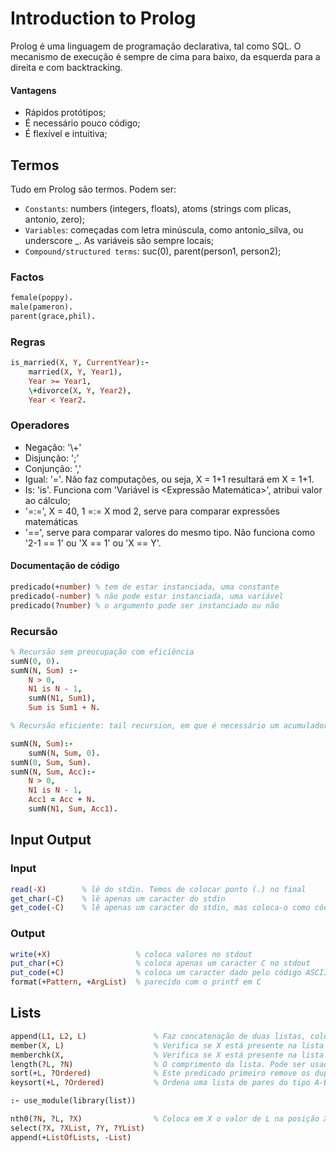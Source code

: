 # Introduction to Prolog

Prolog é uma linguagem de programação declarativa, tal como SQL. O mecanismo de execução é sempre de cima para baixo, da esquerda para a direita e com backtracking.

#### Vantagens

- Rápidos protótipos;
- É necessário pouco código;
- É flexível e intuitiva;

## Termos

Tudo em Prolog são termos. Podem ser:

- `Constants`: numbers (integers, floats), atoms (strings com plicas, antonio, zero);
- `Variables`: começadas com letra minúscula, como antonio_silva, ou underscore _. As variáveis são sempre locais;
- `Compound/structured terms`: suc(0), parent(person1, person2);

### Factos

```prolog
female(poppy).
male(pameron).
parent(grace,phil).
```

### Regras

```prolog
is_married(X, Y, CurrentYear):-
    married(X, Y, Year1),
    Year >= Year1,
    \+divorce(X, Y, Year2),
    Year < Year2.
```

### Operadores

- Negação: '\\+'
- Disjunção: ';'
- Conjunção: ','
- Igual: '='. Não faz computações, ou seja, X = 1+1 resultará em X = 1+1.
- Is: 'is'. Funciona com 'Variável is <Expressão Matemática>', atribui valor ao cálculo;
- '=:=', X = 40, 1 =:= X mod 2, serve para comparar expressões matemáticas 
- '==', serve para comparar valores do mesmo tipo. Não funciona como '2-1 == 1' ou 'X == 1' ou 'X == Y'.

#### Documentação de código

```prolog
predicado(+number) % tem de estar instanciada, uma constante
predicado(-number) % não pode estar instanciada, uma variável
predicado(?number) % o argumento pode ser instanciado ou não
```

### Recursão

```prolog
% Recursão sem preocupação com eficiência
sumN(0, 0).
sumN(N, Sum) :-
    N > 0,
    N1 is N - 1,
    sumN(N1, Sum1),
    Sum is Sum1 + N.

% Recursão eficiente: tail recursion, em que é necessário um acumulador

sumN(N, Sum):-
    sumN(N, Sum, 0).
sumN(0, Sum, Sum).
sumN(N, Sum, Acc):-
    N > 0,
    N1 is N - 1,
    Acc1 = Acc + N.
    sumN(N1, Sum, Acc1).
```

## Input Output

### Input

```prolog
read(-X)        % lê do stdin. Temos de colocar ponto (.) no final
get_char(-C)    % lê apenas um caracter do stdin
get_code(-C)    % lê apenas um caracter do stdin, mas coloca-o como código ASCII
```

### Output

```prolog
write(+X)                   % coloca valores no stdout
put_char(+C)                % coloca apenas um caracter C no stdout
put_code(+C)                % coloca um caracter dado pelo código ASCII C no stdout
format(+Pattern, +ArgList)  % parecido com o printf em C
```

## Lists

```prolog
append(L1, L2, L)               % Faz concatenação de duas listas, colocando o resultado no terceiro argumento. O(L1).
member(X, L)                    % Verifica se X está presente na lista L (flexível)
memberchk(X,                    % Verifica se X está presente na lista L (fixo)
length(?L, ?N)                  % O comprimento da lista. Pode ser usada para gerar números de 0 até infinito, usando length(_, N).
sort(+L, ?Ordered)              % Este predicado primeiro remove os duplicados de uma lista
keysort(+L, ?Ordered)           % Ordena uma lista de pares do tipo A-B através das chaves

:- use_module(library(list))

nth0(?N, ?L, ?X)                % Coloca em X o valor de L na posição X
select(?X, ?XList, ?Y, ?YList)
append(+ListOfLists, -List)
```